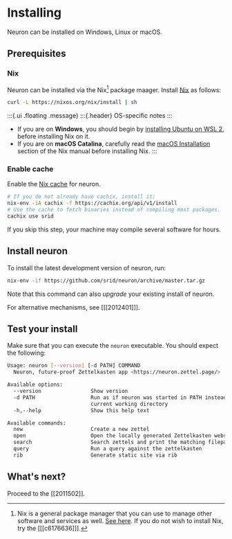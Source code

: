 # Installing

Neuron can be installed on Windows, Linux or macOS.

## Prerequisites

### Nix

Neuron can be installed via the Nix[^nix] package maager. Install [Nix](https://nixos.org/nix/) as follows:

``` bash
curl -L https://nixos.org/nix/install | sh
```

:::{.ui .floating .message}
:::{.header}
OS-specific notes
:::
* If you are on **Windows**, you should begin by [installing Ubuntu on
WSL 2](https://docs.microsoft.com/en-us/windows/wsl/install-win10), before installing Nix on it.
* If you are on **macOS Catalina**, carefully read the [macOS Installation](https://nixos.org/nix/manual/#sect-macos-installation) section of the Nix manual before installing Nix.
:::
 
### Enable cache

Enable the [Nix cache](https://srid.cachix.org/) for neuron.

``` bash
# If you do not already have cachix, install it:
nix-env -iA cachix -f https://cachix.org/api/v1/install
# Use the cache to fetch binaries instead of compiling most packages.
cachix use srid
```

If you skip this step, your machine may compile several software for hours.

## Install neuron

To install the latest development version of neuron, run:

```bash
nix-env -if https://github.com/srid/neuron/archive/master.tar.gz
```

Note that this command can also *upgrade* your existing install of neuron.

For alternative mechanisms, see [[[2012401]]].

## Test your install

Make sure that you can execute the `neuron` executable. You should expect the following:

```bash
Usage: neuron [--version] [-d PATH] COMMAND
  Neuron, future-proof Zettelkasten app <https://neuron.zettel.page/>

Available options:
  --version                Show version
  -d PATH                  Run as if neuron was started in PATH instead of the
                           current working directory
  -h,--help                Show this help text

Available commands:
  new                      Create a new zettel
  open                     Open the locally generated Zettelkasten website
  search                   Search zettels and print the matching filepath
  query                    Run a query against the zettelkasten
  rib                      Generate static site via rib
```

## What's next?

Proceed to the [[2011502]].

[^nix]: Nix is a general package manager that you can use to manage other software and services as well. [See here](https://github.com/srid/neuron/issues/193#issuecomment-629557917). If you do not wish to install Nix, try the [[[c6176636]]].
